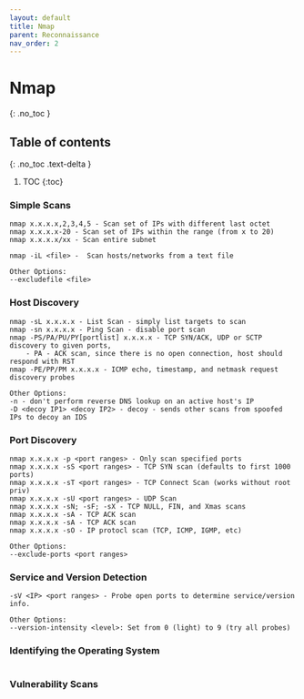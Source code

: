 ```yaml
---
layout: default
title: Nmap
parent: Reconnaissance
nav_order: 2
---
```




# Nmap
{: .no_toc }

## Table of contents
{: .no_toc .text-delta }

1. TOC
{:toc}


### Simple Scans
```
nmap x.x.x.x,2,3,4,5 - Scan set of IPs with different last octet  
nmap x.x.x.x-20 - Scan set of IPs within the range (from x to 20)  
nmap x.x.x.x/xx - Scan entire subnet  
```
```
nmap -iL <file> -  Scan hosts/networks from a text file  

Other Options:
--excludefile <file>
```

### Host Discovery
```
nmap -sL x.x.x.x - List Scan - simply list targets to scan
nmap -sn x.x.x.x - Ping Scan - disable port scan
nmap -PS/PA/PU/PY[portlist] x.x.x.x - TCP SYN/ACK, UDP or SCTP discovery to given ports, 
    - PA - ACK scan, since there is no open connection, host should respond with RST
nmap -PE/PP/PM x.x.x.x - ICMP echo, timestamp, and netmask request discovery probes

Other Options:
-n - don't perform reverse DNS lookup on an active host's IP
-D <decoy IP1> <decoy IP2> - decoy - sends other scans from spoofed IPs to decoy an IDS
```

### Port Discovery
```
nmap x.x.x.x -p <port ranges> - Only scan specified ports
nmap x.x.x.x -sS <port ranges> - TCP SYN scan (defaults to first 1000 ports)
nmap x.x.x.x -sT <port ranges> - TCP Connect Scan (works without root priv)
nmap x.x.x.x -sU <port ranges> - UDP Scan 
nmap x.x.x.x -sN; -sF; -sX - TCP NULL, FIN, and Xmas scans
nmap x.x.x.x -sA - TCP ACK scan
nmap x.x.x.x -sA - TCP ACK scan
nmap x.x.x.x -sO - IP protocl scan (TCP, ICMP, IGMP, etc)

Other Options:
--exclude-ports <port ranges>
```

### Service and Version Detection
```
-sV <IP> <port ranges> - Probe open ports to determine service/version info.

Other Options:
--version-intensity <level>: Set from 0 (light) to 9 (try all probes)
```

### Identifying the Operating System

```
```

### Vulnerability Scans
```
```
